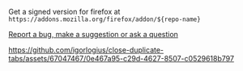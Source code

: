 Get a signed version for firefox at `https://addons.mozilla.org/firefox/addon/${repo-name}`

[Report a bug, make a suggestion or ask a question](https://github.com/igorlogius/igorlogius/issues/new/choose)

https://github.com/igorlogius/close-duplicate-tabs/assets/67047467/0e467a95-c29d-4627-8507-c0529618b797
